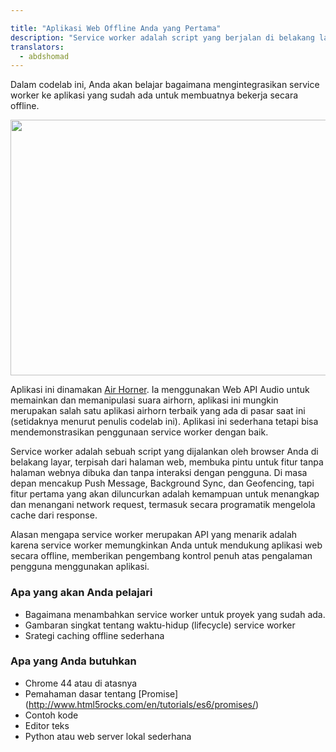 ```yaml
---

title: "Aplikasi Web Offline Anda yang Pertama"
description: "Service worker adalah script yang berjalan di belakang layar, membuka kemungkinan untuk fungsi berjalan secara offline yang biasanya hanya dimungkinkan oleh aplikasi native. Pelajari cara mengintegrasikan service worker ke aplikasi yang sudah ada untuk membuatnya berjalan secara offline."
translators:
  - abdshomad
---
```

Dalam codelab ini, Anda akan belajar bagaimana mengintegrasikan service worker ke aplikasi yang sudah ada untuk membuatnya bekerja secara offline.

<img src="images/image00.png" width="624" height="409" />

Aplikasi ini dinamakan [Air
Horner](https://airhorner.com). Ia menggunakan Web API Audio untuk memainkan dan memanipulasi
suara airhorn, aplikasi ini mungkin merupakan salah satu aplikasi airhorn terbaik yang ada di pasar saat ini
(setidaknya menurut penulis codelab ini). Aplikasi ini sederhana
tetapi bisa mendemonstrasikan penggunaan service worker dengan baik.

Service worker adalah sebuah script yang dijalankan oleh browser Anda di belakang layar,
terpisah dari halaman web, membuka pintu untuk fitur tanpa halaman webnya dibuka
dan tanpa interaksi dengan pengguna. Di masa depan mencakup Push Message,
Background Sync, dan Geofencing, tapi fitur pertama yang akan diluncurkan adalah 
kemampuan untuk menangkap dan menangani network request, termasuk secara programatik
mengelola cache dari response.

Alasan mengapa service worker merupakan API yang menarik adalah karena service worker memungkinkan Anda untuk mendukung aplikasi web secara offline, 
memberikan pengembang kontrol penuh atas pengalaman pengguna 
menggunakan aplikasi.

### Apa yang akan Anda pelajari

* Bagaimana menambahkan service worker untuk proyek yang sudah ada.
* Gambaran singkat tentang waktu-hidup (lifecycle) service worker 
* Srategi caching offline sederhana

### Apa yang Anda butuhkan

* Chrome 44 atau di atasnya
* Pemahaman dasar tentang
  [Promise] (http://www.html5rocks.com/en/tutorials/es6/promises/)
* Contoh kode 
* Editor teks
* Python atau web server lokal sederhana
